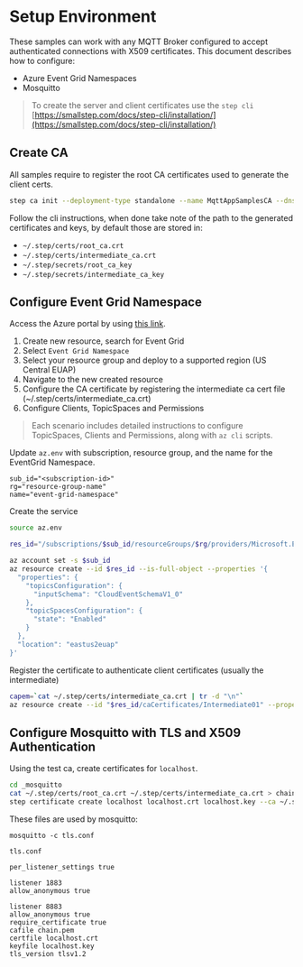 # Setup Environment

These samples can work with any MQTT Broker configured to accept authenticated connections with X509 certificates. This document describes how to configure:

- Azure Event Grid Namespaces
- Mosquitto

> To create the server and client certificates use the `step cli` [https://smallstep.com/docs/step-cli/installation/](https://smallstep.com/docs/step-cli/installation/)

## Create CA

All samples require to register the root CA certificates used to generate the client certs.

```bash
step ca init --deployment-type standalone --name MqttAppSamplesCA --dns localhost --address 127.0.0.1:443 --provisioner MqttAppSamplesCAProvisioner
```

Follow the cli instructions, when done take note of the path to the generated certificates and keys, by default those are stored in:

- `~/.step/certs/root_ca.crt`
- `~/.step/certs/intermediate_ca.crt`
- `~/.step/secrets/root_ca_key`
- `~/.step/secrets/intermediate_ca_key`

## Configure Event Grid Namespace

Access the Azure portal by using [this link](https://portal.azure.com/?microsoft_azure_marketplace_ItemHideKey=PubSubNamespace&microsoft_azure_eventgrid_assettypeoptions={"PubSubNamespace":{"options":""}}).

1. Create new resource, search for Event Grid
2. Select `Event Grid Namespace`
3. Select your resource group and deploy to a supported region (US Central EUAP)
4. Navigate to the new created resource
5. Configure the CA certificate by registering the intermediate ca cert file (~/.step/certs/intermediate_ca.crt)
6. Configure Clients, TopicSpaces and Permissions

> Each scenario includes detailed instructions to configure TopicSpaces, Clients and Permissions, along with `az cli` scripts.

Update `az.env` with subscription, resource group, and the name for the EventGrid Namespace.

```text
sub_id="<subscription-id>"
rg="resource-group-name"
name="event-grid-namespace"
```

Create the service

```bash
source az.env

res_id="/subscriptions/$sub_id/resourceGroups/$rg/providers/Microsoft.EventGrid/namespaces/$name"

az account set -s $sub_id
az resource create --id $res_id --is-full-object --properties '{
  "properties": {
    "topicsConfiguration": {
      "inputSchema": "CloudEventSchemaV1_0"
    },
    "topicSpacesConfiguration": {
      "state": "Enabled"
    }
  },
  "location": "eastus2euap"
}'
```

Register the certificate to authenticate client certificates (usually the intermediate)

```bash
capem=`cat ~/.step/certs/intermediate_ca.crt | tr -d "\n"`
az resource create --id "$res_id/caCertificates/Intermediate01" --properties "{\"encodedCertificate\" : \"$capem\"}"
```


## Configure Mosquitto with TLS and X509 Authentication

Using the test ca, create certificates for `localhost`. 

```bash
cd _mosquitto
cat ~/.step/certs/root_ca.crt ~/.step/certs/intermediate_ca.crt > chain.pem
step certificate create localhost localhost.crt localhost.key --ca ~/.step/certs/intermediate_ca.crt --ca-key ~/.step/secrets/intermediate_ca_key --no-password --insecure --not-after 2400h
```

These files are used by mosquitto:

```
mosquitto -c tls.conf
```

`tls.conf`

```text
per_listener_settings true

listener 1883
allow_anonymous true

listener 8883
allow_anonymous true
require_certificate true
cafile chain.pem
certfile localhost.crt
keyfile localhost.key
tls_version tlsv1.2
```
